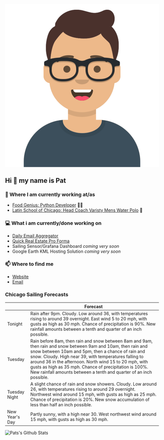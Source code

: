 [![Social banner for p-j-falconer](https://raw.githubusercontent.com/P-J-FALCONER/P-J-FALCONER/master/assets/avataaars.svg)](https://patfalconer.com/)
## Hi :wave: my name is Pat

### 💼 Where I am currently working at/as
- [Food Genius: Python Developer](https://getfoodgenius.com/) 🍔🐍
- [Latin School of Chicago: Head Coach Varisty Mens Water Polo](https://www.latinschool.org/) 🤽


### 💻 What i am currently/done working on
 - [Daily Email Aggregator](https://github.com/P-J-FALCONER/dott_daily_mail)
 - [Quick Real Estate Pro Forma](https://github.com/P-J-FALCONER/henry)
 - Sailing Sensor/Grafana Dashboard *coming very soon*
 - Google Earth KML Hosting Solution *coming very soon*

### 📫 Where to find me
 - [Website](https://patfalconer.com/)
 - [Email](mailto:patrick.j.falconer@gmail.com)


### Chicago Sailing Forecasts
|   | Forecast  |
|---|---|
| Tonight | Rain after 9pm. Cloudy. Low around 36, with temperatures rising to around 39 overnight. East wind 5 to 20 mph, with gusts as high as 30 mph. Chance of precipitation is 90%. New rainfall amounts between a tenth and quarter of an inch possible. |
| Tuesday | Rain before 8am, then rain and snow between 8am and 9am, then rain and snow between 9am and 10am, then rain and snow between 10am and 5pm, then a chance of rain and snow. Cloudy. High near 39, with temperatures falling to around 36 in the afternoon. North wind 15 to 20 mph, with gusts as high as 35 mph. Chance of precipitation is 100%. New rainfall amounts between a tenth and quarter of an inch possible. |
| Tuesday Night | A slight chance of rain and snow showers. Cloudy. Low around 26, with temperatures rising to around 29 overnight. Northwest wind around 15 mph, with gusts as high as 25 mph. Chance of precipitation is 20%. New snow accumulation of less than half an inch possible. |
| New Year&#39;s Day | Partly sunny, with a high near 30. West northwest wind around 15 mph, with gusts as high as 30 mph. |

![Pats's Github Stats](https://github-readme-stats.vercel.app/api?username=p-j-falconer&show_icons=true&theme=radical)
